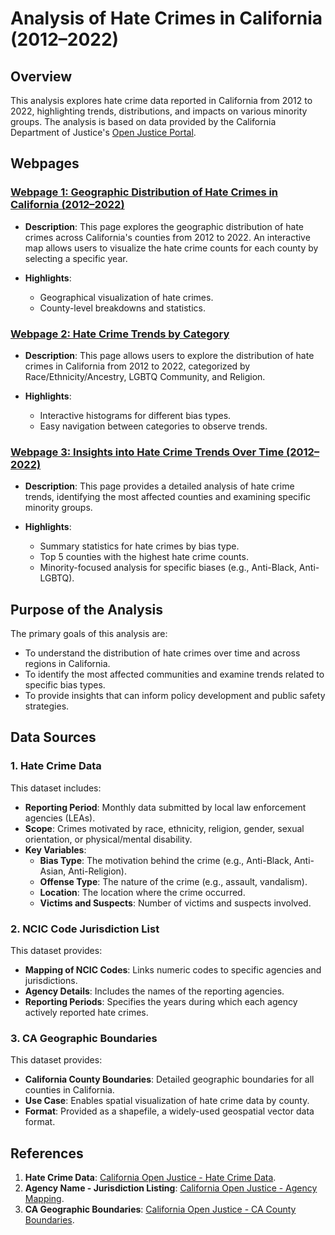 # Analysis of Hate Crimes in California (2012–2022)

## Overview
This analysis explores hate crime data reported in California from 2012 to 2022, highlighting trends, distributions, and impacts on various minority groups. The analysis is based on data provided by the California Department of Justice's [Open Justice Portal](https://openjustice.doj.ca.gov/data).

## Webpages
### [Webpage 1: Geographic Distribution of Hate Crimes in California (2012–2022)](./webpage1.html)
- **Description**: This page explores the geographic distribution of hate crimes across California's counties from 2012 to 2022. An interactive map allows users to visualize the hate crime counts for each county by selecting a specific year.

- **Highlights**:
  - Geographical visualization of hate crimes.
  - County-level breakdowns and statistics.

### [Webpage 2: Hate Crime Trends by Category](./webpage2.html)
- **Description**: This page allows users to explore the distribution of hate crimes in California from 2012 to 2022, categorized by Race/Ethnicity/Ancestry, LGBTQ Community, and Religion.

- **Highlights**:
  - Interactive histograms for different bias types.
  - Easy navigation between categories to observe trends.

### [Webpage 3: Insights into Hate Crime Trends Over Time (2012–2022)](./webpage3.html)
- **Description**: This page provides a detailed analysis of hate crime trends, identifying the most affected counties and examining specific minority groups.

- **Highlights**:
  - Summary statistics for hate crimes by bias type.
  - Top 5 counties with the highest hate crime counts.
  - Minority-focused analysis for specific biases (e.g., Anti-Black, Anti-LGBTQ).

## Purpose of the Analysis
The primary goals of this analysis are:
- To understand the distribution of hate crimes over time and across regions in California.
- To identify the most affected communities and examine trends related to specific bias types.
- To provide insights that can inform policy development and public safety strategies.

## Data Sources
### 1. Hate Crime Data
This dataset includes:
- **Reporting Period**: Monthly data submitted by local law enforcement agencies (LEAs).
- **Scope**: Crimes motivated by race, ethnicity, religion, gender, sexual orientation, or physical/mental disability.
- **Key Variables**:
  - **Bias Type**: The motivation behind the crime (e.g., Anti-Black, Anti-Asian, Anti-Religion).
  - **Offense Type**: The nature of the crime (e.g., assault, vandalism).
  - **Location**: The location where the crime occurred.
  - **Victims and Suspects**: Number of victims and suspects involved.

### 2. NCIC Code Jurisdiction List
This dataset provides:
- **Mapping of NCIC Codes**: Links numeric codes to specific agencies and jurisdictions.
- **Agency Details**: Includes the names of the reporting agencies.
- **Reporting Periods**: Specifies the years during which each agency actively reported hate crimes.

### 3. CA Geographic Boundaries
This dataset provides:
- **California County Boundaries**: Detailed geographic boundaries for all counties in California.
- **Use Case**: Enables spatial visualization of hate crime data by county.
- **Format**: Provided as a shapefile, a widely-used geospatial vector data format.

## References
1. **Hate Crime Data**: [California Open Justice - Hate Crime Data](https://openjustice.doj.ca.gov/data).
2. **Agency Name - Jurisdiction Listing**: [California Open Justice - Agency Mapping](https://openjustice.doj.ca.gov/data).
3. **CA Geographic Boundaries**: [California Open Justice - CA County Boundaries](https://data.ca.gov/dataset/ca-geographic-boundaries).
